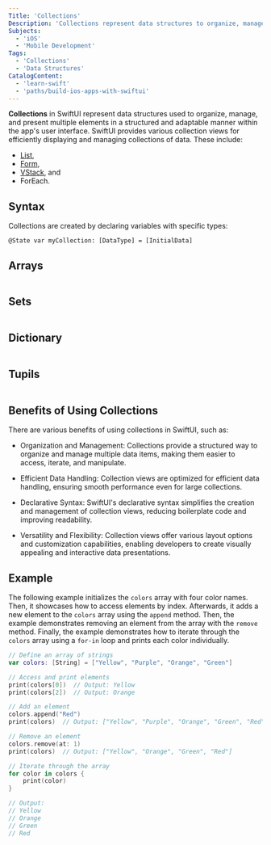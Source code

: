 ```yaml
---
Title: 'Collections'
Description: 'Collections represent data structures to organize, manage, and present elements in a structured and adaptable way.'
Subjects:
  - 'iOS'
  - 'Mobile Development'
Tags:
  - 'Collections'
  - 'Data Structures'
CatalogContent:
  - 'learn-swift'
  - 'paths/build-ios-apps-with-swiftui'
---
```


**Collections** in SwiftUI represent data structures used to organize, manage, and present multiple elements in a structured and adaptable manner within the app's user interface. SwiftUI provides various collection views for efficiently displaying and managing collections of data. These include:

- [List](https://www.codecademy.com/resources/docs/swiftui/lists),
- [Form](https://www.codecademy.com/resources/docs/swiftui/views/form),
- [VStack](https://www.codecademy.com/resources/docs/swiftui/views/vstack), and
- ForEach.

## Syntax

Collections are created by declaring variables with specific types:

```pseudo
@State var myCollection: [DataType] = [InitialData]
```

## Arrays

```swift

```

## Sets

```swift

```

## Dictionary

```swift

```

## Tupils

```swift

```

## Benefits of Using Collections

There are various benefits of using collections in SwiftUI, such as:

- Organization and Management: Collections provide a structured way to organize and manage multiple data items, making them easier to access, iterate, and manipulate.

- Efficient Data Handling: Collection views are optimized for efficient data handling, ensuring smooth performance even for large collections.

- Declarative Syntax: SwiftUI's declarative syntax simplifies the creation and management of collection views, reducing boilerplate code and improving readability.

- Versatility and Flexibility: Collection views offer various layout options and customization capabilities, enabling developers to create visually appealing and interactive data presentations.

## Example

The following example initializes the `colors` array with four color names. Then, it showcases how to access elements by index. Afterwards, it adds a new element to the `colors` array using the `append` method. Then, the example demonstrates removing an element from the array with the `remove` method. Finally, the example demonstrates how to iterate through the `colors` array using a `for-in` loop and prints each color individually.

```swift
// Define an array of strings
var colors: [String] = ["Yellow", "Purple", "Orange", "Green"]

// Access and print elements
print(colors[0])  // Output: Yellow
print(colors[2])  // Output: Orange

// Add an element
colors.append("Red")
print(colors)  // Output: ["Yellow", "Purple", "Orange", "Green", "Red"]

// Remove an element
colors.remove(at: 1)
print(colors)  // Output: ["Yellow", "Orange", "Green", "Red"]

// Iterate through the array
for color in colors {
    print(color)
}

// Output:
// Yellow
// Orange
// Green
// Red
```
